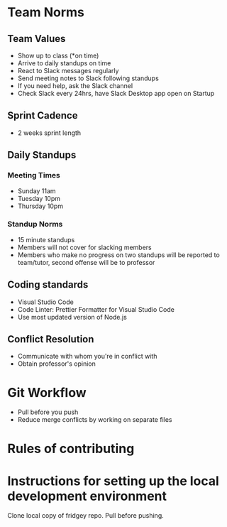 # Team Norms
## Team Values 
- Show up to class (*on time)
- Arrive to daily standups on time
- React to Slack messages regularly
- Send meeting notes to Slack following standups
- If you need help, ask the Slack channel
- Check Slack every 24hrs, have Slack Desktop app open on Startup

## Sprint Cadence
- 2 weeks sprint length

## Daily Standups

### Meeting Times
- Sunday 11am
- Tuesday 10pm
- Thursday 10pm

### Standup Norms
- 15 minute standups
- Members will not cover for slacking members
- Members who make no progress on two standups will be reported to team/tutor, second offense will be to professor

## Coding standards
- Visual Studio Code 
- Code Linter: Prettier Formatter for Visual Studio Code
- Use most updated version of Node.js

## Conflict Resolution
- Communicate with whom you're in conflict with
- Obtain professor's opinion

# Git Workflow
- Pull before you push
- Reduce merge conflicts by working on separate files

# Rules of contributing


# Instructions for setting up the local development environment
Clone local copy of fridgey repo. Pull before pushing. 

